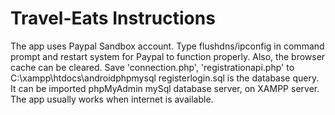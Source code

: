# Travel-Eats Instructions

The app uses Paypal Sandbox account. Type flushdns/ipconfig in command prompt and restart system for Paypal to function properly.
Also, the browser cache can be cleared.
Save 'connection.php', 'registrationapi.php' to C:\xampp\htdocs\androidphpmysql
registerlogin.sql is the database query. It can be imported phpMyAdmin mySql database server, on XAMPP server.
The app usually works when internet is available.

